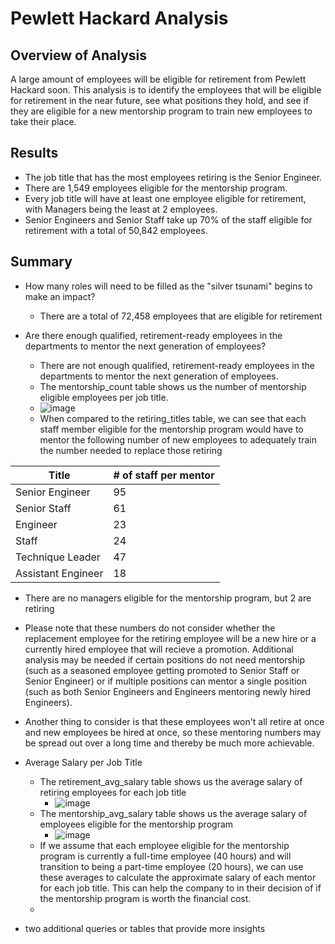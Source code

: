 # Pewlett Hackard Analysis
## Overview of Analysis

A large amount of employees will be eligible for retirement from Pewlett Hackard soon. This analysis is to identify the employees that will be eligible for retirement in the near future, see what positions they hold, and see if they are eligible for a new mentorship program to train new employees to take their place.

## Results

- The job title that has the most employees retiring is the Senior Engineer.
- There are 1,549 employees eligible for the mentorship program.
- Every job title will have at least one employee eligible for retirement, with Managers being the least at 2 employees.
- Senior Engineers and Senior Staff take up 70% of the staff eligible for retirement with a total of 50,842 employees.

## Summary
- How many roles will need to be filled as the "silver tsunami" begins to make an impact?
  - There are a total of 72,458 employees that are eligible for retirement
 
- Are there enough qualified, retirement-ready employees in the departments to mentor the next generation of employees?
  - There are not enough qualified, retirement-ready employees in the departments to mentor the next generation of employees.
  - The mentorship_count table shows us the number of mentorship eligible employees per job title.
  - ![image](https://user-images.githubusercontent.com/102273449/174418236-0ef55c56-cfd7-4439-a916-20b67ac0cff0.png)
  - When compared to the retiring_titles table, we can see that each staff member eligible for the mentorship program would have to mentor the following number of new employees to adequately train the number needed to replace those retiring
 
Title | # of staff per mentor 
------|:----------------------
Senior Engineer | 95
|Senior Staff| 61|
|Engineer| 23|
|Staff| 24|
|Technique Leader | 47|
|Assistant Engineer| 18|


   - There are no managers eligible for the mentorship program, but 2 are retiring
   - Please note that these numbers do not consider whether the replacement employee for the retiring employee will be a new hire or a currently hired employee that will recieve a promotion. Additional analysis may be needed if certain positions do not need mentorship (such as a seasoned employee getting promoted to Senior Staff or Senior Engineer) or if multiple positions can mentor a single position (such as both Senior Engineers and Engineers mentoring newly hired Engineers).
   - Another thing to consider is that these employees won't all retire at once and new employees be hired at once, so these mentoring numbers may be spread out over a long time and thereby be much more achievable. 

- Average Salary per Job Title
  - The retirement_avg_salary table shows us the average salary of retiring employees for each job title
    - ![image](https://user-images.githubusercontent.com/102273449/174420581-d3cf210b-de7a-43a2-980a-01491099bd26.png)
  - The mentorship_avg_salary table shows us the average salary of employees eligible for the mentorship program
    - ![image](https://user-images.githubusercontent.com/102273449/174420727-8402da07-2ae1-4e63-8241-97ff59ca6437.png)
  - If we assume that each employee eligible for the mentorship program is currently a full-time employee (40 hours) and will transition to being a part-time employee (20 hours), we can use these averages to calculate the approximate salary of each mentor for each job title. This can help the company to in their decision of if the mentorship program is worth the financial cost.
  - 
- two additional queries or tables that provide more insights
